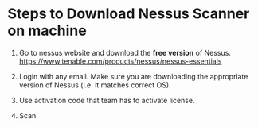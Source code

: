 # Steps to Download Nessus Scanner on machine

1) Go to nessus website and download the **free version** of Nessus. https://www.tenable.com/products/nessus/nessus-essentials

2) Login with any email. Make sure you are downloading the appropriate version of Nessus (i.e. it matches correct OS).

3) Use activation code that team has to activate license.

4) Scan.
